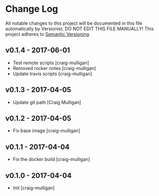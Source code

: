 # Change Log

All notable changes to this project will be documented in this file
automatically by Versionist. DO NOT EDIT THIS FILE MANUALLY!
This project adheres to [Semantic Versioning](http://semver.org/).

## v0.1.4 - 2017-06-01

* Test remote scripts [craig-mulligan]
* Removed rocker notes [craig-mulligan]
* Update travis scripts [craig-mulligan]

## v0.1.3 - 2017-04-05

* Update git path [Craig Mulligan]

## v0.1.2 - 2017-04-05

* Fix base image [craig-mulligan]

## v0.1.1 - 2017-04-04

* Fix the docker build [craig-mulligan]

## v0.1.0 - 2017-04-04

* Init [craig-mulligan]
